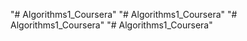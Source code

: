 "# Algorithms1_Coursera" 
"# Algorithms1_Coursera" 
"# Algorithms1_Coursera" 
"# Algorithms1_Coursera" 
